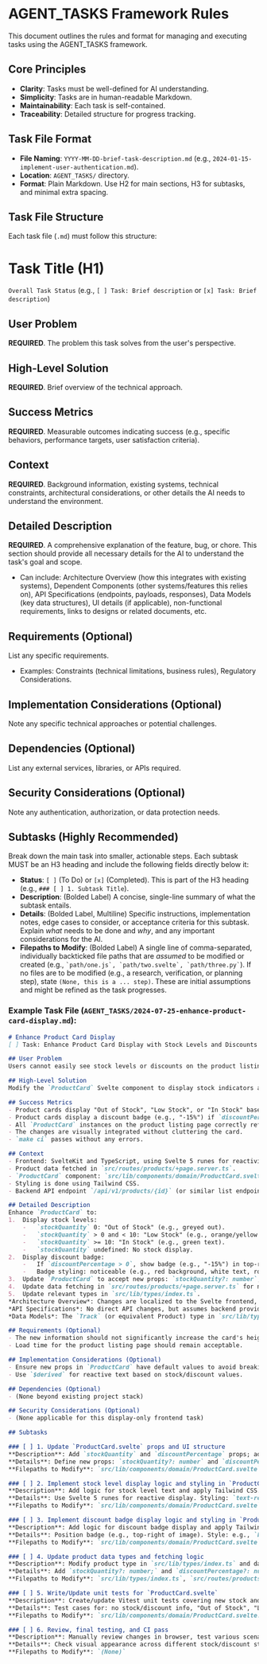 # AGENT_TASKS Framework Rules

This document outlines the rules and format for managing and executing tasks using the AGENT_TASKS framework.

## Core Principles
- **Clarity**: Tasks must be well-defined for AI understanding.
- **Simplicity**: Tasks are in human-readable Markdown.
- **Maintainability**: Each task is self-contained.
- **Traceability**: Detailed structure for progress tracking.

## Task File Format
- **File Naming**: `YYYY-MM-DD-brief-task-description.md` (e.g., `2024-01-15-implement-user-authentication.md`).
- **Location**: `AGENT_TASKS/` directory.
- **Format**: Plain Markdown. Use H2 for main sections, H3 for subtasks, and minimal extra spacing.

## Task File Structure
Each task file (`.md`) must follow this structure:

# Task Title (H1)
`Overall Task Status` (e.g., `[ ] Task: Brief description` or `[x] Task: Brief description`)

## User Problem
**REQUIRED**. The problem this task solves from the user's perspective.

## High-Level Solution
**REQUIRED**. Brief overview of the technical approach.

## Success Metrics
**REQUIRED**. Measurable outcomes indicating success (e.g., specific behaviors, performance targets, user satisfaction criteria).

## Context
**REQUIRED**. Background information, existing systems, technical constraints, architectural considerations, or other details the AI needs to understand the environment.

## Detailed Description
**REQUIRED**. A comprehensive explanation of the feature, bug, or chore. This section should provide all necessary details for the AI to understand the task's goal and scope.
*   Can include: Architecture Overview (how this integrates with existing systems), Dependent Components (other systems/features this relies on), API Specifications (endpoints, payloads, responses), Data Models (key data structures), UI details (if applicable), non-functional requirements, links to designs or related documents, etc.

## Requirements (Optional)
List any specific requirements.
*   Examples: Constraints (technical limitations, business rules), Regulatory Considerations.

## Implementation Considerations (Optional)
Note any specific technical approaches or potential challenges.

## Dependencies (Optional)
List any external services, libraries, or APIs required.

## Security Considerations (Optional)
Note any authentication, authorization, or data protection needs.

## Subtasks (Highly Recommended)
Break down the main task into smaller, actionable steps.
Each subtask MUST be an H3 heading and include the following fields directly below it:
-   **Status**: `[ ]` (To Do) or `[x]` (Completed). This is part of the H3 heading (e.g., `### [ ] 1. Subtask Title`).
-   **Description**: (Bolded Label) A concise, single-line summary of what the subtask entails.
-   **Details**: (Bolded Label, Multiline) Specific instructions, implementation notes, edge cases to consider, or acceptance criteria for this subtask. Explain *what* needs to be done and *why*, and any important considerations for the AI.
-   **Filepaths to Modify**: (Bolded Label) A single line of comma-separated, individually backticked file paths that are *assumed* to be modified or created (e.g., ``` `path/one.js`, `path/two.svelte`, `path/three.py` ```). If no files are to be modified (e.g., a research, verification, or planning step), state `(None, this is a ... step)`. These are initial assumptions and might be refined as the task progresses.

### Example Task File (`AGENT_TASKS/2024-07-25-enhance-product-card-display.md`):
```markdown
# Enhance Product Card Display
[ ] Task: Enhance Product Card Display with Stock Levels and Discounts

## User Problem
Users cannot easily see stock levels or discounts on the product listing page and must click into product details, which is inefficient.

## High-Level Solution
Modify the `ProductCard` Svelte component to display stock indicators and discount percentages. Update data fetching and types accordingly.

## Success Metrics
- Product cards display "Out of Stock", "Low Stock", or "In Stock" based on `stockQuantity`.
- Product cards display a discount badge (e.g., "-15%") if `discountPercentage > 0`.
- All `ProductCard` instances on the product listing page correctly reflect these new details.
- The changes are visually integrated without cluttering the card.
- `make ci` passes without any errors.

## Context
- Frontend: SvelteKit and TypeScript, using Svelte 5 runes for reactivity.
- Product data fetched in `src/routes/products/+page.server.ts`.
- `ProductCard` component: `src/lib/components/domain/ProductCard.svelte`.
- Styling is done using Tailwind CSS.
- Backend API endpoint `/api/v1/products/{id}` (or similar list endpoint) is assumed to provide `stockQuantity` (number) and `discountPercentage` (number, 0 if no discount).

## Detailed Description
Enhance `ProductCard` to:
1.  Display stock levels:
    -   `stockQuantity` 0: "Out of Stock" (e.g., greyed out).
    -   `stockQuantity` > 0 and < 10: "Low Stock" (e.g., orange/yellow text).
    -   `stockQuantity` >= 10: "In Stock" (e.g., green text).
    -   `stockQuantity` undefined: No stock display.
2.  Display discount badge:
    -   If `discountPercentage > 0`, show badge (e.g., "-15%") in top-right of image.
    -   Badge styling: noticeable (e.g., red background, white text, rounded).
3.  Update `ProductCard` to accept new props: `stockQuantity?: number`, `discountPercentage?: number`.
4.  Update data fetching in `src/routes/products/+page.server.ts` for new fields.
5.  Update relevant types in `src/lib/types/index.ts`.
*Architecture Overview*: Changes are localized to the Svelte frontend, primarily affecting the `ProductCard` component and its data sources.
*API Specifications*: No direct API changes, but assumes backend provides `stockQuantity` and `discountPercentage` in product data.
*Data Models*: The `Track` (or equivalent Product) type in `src/lib/types/index.ts` will need new optional fields.

## Requirements (Optional)
- The new information should not significantly increase the card's height.
- Load time for the product listing page should remain acceptable.

## Implementation Considerations (Optional)
- Ensure new props in `ProductCard` have default values to avoid breaking existing usages if data is not immediately available.
- Use `$derived` for reactive text based on stock/discount values.

## Dependencies (Optional)
- (None beyond existing project stack)

## Security Considerations (Optional)
- (None applicable for this display-only frontend task)

## Subtasks

### [ ] 1. Update `ProductCard.svelte` props and UI structure
**Description**: Add `stockQuantity` and `discountPercentage` props; add HTML placeholders.
**Details**: Define new props: `stockQuantity?: number` and `discountPercentage?: number`. Add `div`/`span` elements for stock indicator and discount badge. Minimal initial styling.
**Filepaths to Modify**: `src/lib/components/domain/ProductCard.svelte`

### [ ] 2. Implement stock level display logic and styling in `ProductCard.svelte`
**Description**: Add logic for stock level text and apply Tailwind CSS.
**Details**: Use Svelte 5 runes for reactive display. Styling: `text-red-600` (Low Stock), `text-green-600` (In Stock), `text-gray-500` (Out of Stock). Position appropriately.
**Filepaths to Modify**: `src/lib/components/domain/ProductCard.svelte`

### [ ] 3. Implement discount badge display logic and styling in `ProductCard.svelte`
**Description**: Add logic for discount badge display and apply Tailwind CSS.
**Details**: Position badge (e.g., top-right of image). Style: e.g., `bg-red-500 text-white text-xs font-semibold px-1.5 py-0.5 rounded-full`. Display format: `-${discountPercentage}%`. Only show if `discountPercentage > 0`.
**Filepaths to Modify**: `src/lib/components/domain/ProductCard.svelte`

### [ ] 4. Update product data types and fetching logic
**Description**: Modify product type in `src/lib/types/index.ts` and data fetching in `src/routes/products/+page.server.ts` and `+page.svelte`.
**Details**: Add `stockQuantity?: number;` and `discountPercentage?: number;` to the Product/Track type. Ensure `load` function in `+page.server.ts` fetches/returns these. Pass new props from `+page.svelte` to `ProductCard`.
**Filepaths to Modify**: `src/lib/types/index.ts`, `src/routes/products/+page.server.ts`, `src/routes/products/+page.svelte`

### [ ] 5. Write/Update unit tests for `ProductCard.svelte`
**Description**: Create/update Vitest unit tests covering new stock and discount functionality.
**Details**: Test cases for: no stock/discount info, "Out of Stock", "Low Stock", "In Stock" displays, discount badge display and format, no discount badge. Use `@testing-library/svelte`.
**Filepaths to Modify**: `src/lib/components/domain/ProductCard.svelte.test.ts`

### [ ] 6. Review, final testing, and CI pass
**Description**: Manually review changes in browser, test various scenarios, and ensure `make ci` passes without issues.
**Details**: Check visual appearance across different stock/discount states. Confirm unit tests pass. Ensure no linting, formatting, or type errors.
**Filepaths to Modify**: `(None)`
